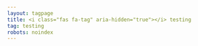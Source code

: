 ```yaml
---
layout: tagpage
title: <i class="fas fa-tag" aria-hidden="true"></i> testing
tag: testing
robots: noindex
---
```

